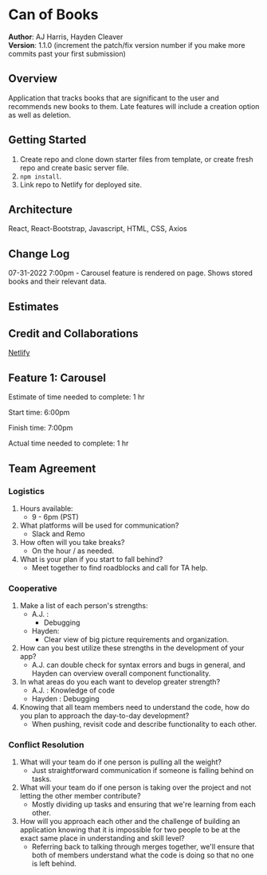 # Can of Books

**Author**: AJ Harris, Hayden Cleaver
<br>
**Version**: 1.1.0 (increment the patch/fix version number if you make more commits past your first submission)

## Overview

Application that tracks books that are significant to the user and recommends new books to them. Late features will include a creation option as well as deletion.
<!-- Provide a high level overview of what this application is and why you are building it, beyond the fact that it's an assignment for this class. (i.e. What's your problem domain?) -->

## Getting Started

1. Create repo and clone down starter files from template, or create fresh repo and create basic server file.
2. `npm install`.
3. Link repo to Netlify for deployed site.

<!-- What are the steps that a user must take in order to build this app on their own machine and get it running? -->

## Architecture

React, React-Bootstrap, Javascript, HTML, CSS, Axios
<!-- Provide a detailed description of the application design. What technologies (languages, libraries, etc) you're using, and any other relevant design information. -->

## Change Log

07-31-2022 7:00pm - Carousel feature is rendered on page.  Shows stored books and their relevant data.

<!-- Use this area to document the iterative changes made to your application as each feature is successfully implemented. Use time stamps. Here's an example:

01-01-2001 4:59pm - Application now has a fully-functional express server, with a GET route for the location resource. -->

## Estimates
<!-- See below -->

## Credit and Collaborations

[Netlify](https://www.netlify.com/)
<br>

## Feature 1: Carousel

Estimate of time needed to complete: 1 hr

Start time: 6:00pm

Finish time: 7:00pm

Actual time needed to complete: 1 hr

## Team Agreement

### Logistics

1. Hours available:
    * 9 - 6pm (PST)
2. What platforms will be used for communication?
    * Slack and Remo
3. How often will you take breaks?
    * On the hour / as needed.
4. What is your plan if you start to fall behind?
    * Meet together to find roadblocks and call for TA help.

### Cooperative

1. Make a list of each person's strengths:
    * A.J. :
        * Debugging
    * Hayden:
        * Clear view of big picture requirements and organization.
2. How can you best utilize these strengths in the development of your app?
    * A.J. can double check for syntax errors and bugs in general, and Hayden can overview overall component functionality.
3. In what areas do you each want to develop greater strength?
    * A.J. : Knowledge of code
    * Hayden : Debugging
4. Knowing that all team members need to understand the code, how do you plan to approach the day-to-day development?
    * When pushing, revisit code and describe functionality to each other.

### Conflict Resolution

1. What will your team do if one person is pulling all the weight?
    * Just straightforward communication if someone is falling behind on tasks.
2. What will your team do if one person is taking over the project and not letting the other member contribute?
    * Mostly dividing up tasks and ensuring that we're learning from each other.
3. How will you approach each other and the challenge of building an application knowing that it is impossible for two people to be at the exact same place in understanding and skill level?
    * Referring back to talking through merges together, we'll ensure that both of members understand what the code is doing so that no one is left behind.